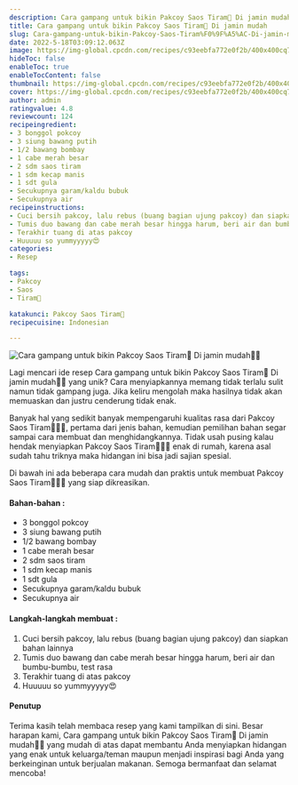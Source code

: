 ```yaml
---
description: Cara gampang untuk bikin Pakcoy Saos Tiram🥬 Di jamin mudah"
title: Cara gampang untuk bikin Pakcoy Saos Tiram🥬 Di jamin mudah
slug: Cara-gampang-untuk-bikin-Pakcoy-Saos-Tiram%F0%9F%A5%AC-Di-jamin-mudah
date: 2022-5-18T03:09:12.063Z
image: https://img-global.cpcdn.com/recipes/c93eebfa772e0f2b/400x400cq70/photo.jpg
hideToc: false
enableToc: true
enableTocContent: false
thumbnail: https://img-global.cpcdn.com/recipes/c93eebfa772e0f2b/400x400cq70/photo.jpg
cover: https://img-global.cpcdn.com/recipes/c93eebfa772e0f2b/400x400cq70/photo.jpg
author: admin
ratingvalue: 4.8
reviewcount: 124
recipeingredient:
- 3 bonggol pokcoy
- 3 siung bawang putih
- 1/2 bawang bombay
- 1 cabe merah besar
- 2 sdm saos tiram
- 1 sdm kecap manis
- 1 sdt gula
- Secukupnya garam/kaldu bubuk
- Secukupnya air
recipeinstructions:
- Cuci bersih pakcoy, lalu rebus (buang bagian ujung pakcoy) dan siapkan bahan lainnya
- Tumis duo bawang dan cabe merah besar hingga harum, beri air dan bumbu-bumbu, test rasa
- Terakhir tuang di atas pakcoy
- Huuuuu so yummyyyyy😍
categories:
- Resep

tags:
- Pakcoy
- Saos
- Tiram🥬

katakunci: Pakcoy Saos Tiram🥬
recipecuisine: Indonesian

---
```


![Cara gampang untuk bikin Pakcoy Saos Tiram🥬 Di jamin mudah👩‍🍳](https://img-global.cpcdn.com/recipes/c93eebfa772e0f2b/400x400cq70/photo.jpg)

Lagi mencari ide resep Cara gampang untuk bikin Pakcoy Saos Tiram🥬 Di jamin mudah👩‍🍳 yang unik? Cara menyiapkannya memang tidak terlalu sulit namun tidak gampang juga. Jika keliru mengolah maka hasilnya tidak akan memuaskan dan justru cenderung tidak enak.

Banyak hal yang sedikit banyak mempengaruhi kualitas rasa dari Pakcoy Saos Tiram🥬👩‍🍳, pertama dari jenis bahan, kemudian pemilihan bahan segar sampai cara membuat dan menghidangkannya. Tidak usah pusing kalau hendak menyiapkan Pakcoy Saos Tiram🥬👩‍🍳 enak di rumah, karena asal sudah tahu triknya maka hidangan ini bisa jadi sajian spesial.

Di bawah ini ada beberapa cara mudah dan praktis untuk membuat Pakcoy Saos Tiram🥬👩‍🍳 yang siap dikreasikan.

<!--inarticleads1-->

#### Bahan-bahan :

- 3 bonggol pokcoy
- 3 siung bawang putih
- 1/2 bawang bombay
- 1 cabe merah besar
- 2 sdm saos tiram
- 1 sdm kecap manis
- 1 sdt gula
- Secukupnya garam/kaldu bubuk
- Secukupnya air

<!--inarticleads2-->

#### Langkah-langkah membuat :

1. Cuci bersih pakcoy, lalu rebus (buang bagian ujung pakcoy) dan siapkan bahan lainnya
1. Tumis duo bawang dan cabe merah besar hingga harum, beri air dan bumbu-bumbu, test rasa
1. Terakhir tuang di atas pakcoy
1. Huuuuu so yummyyyyy😍

#### Penutup

Terima kasih telah membaca resep yang kami tampilkan di sini. Besar harapan kami, Cara gampang untuk bikin Pakcoy Saos Tiram🥬 Di jamin mudah👩‍🍳 yang mudah di atas dapat membantu Anda menyiapkan hidangan yang enak untuk keluarga/teman maupun menjadi inspirasi bagi Anda yang berkeinginan untuk berjualan makanan. Semoga bermanfaat dan selamat mencoba!